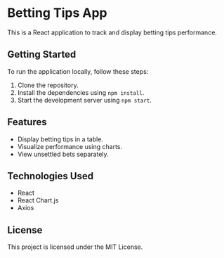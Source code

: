 # Betting Tips App

This is a React application to track and display betting tips performance.

## Getting Started

To run the application locally, follow these steps:

1. Clone the repository.
2. Install the dependencies using `npm install`.
3. Start the development server using `npm start`.

## Features

- Display betting tips in a table.
- Visualize performance using charts.
- View unsettled bets separately.

## Technologies Used

- React
- React Chart.js
- Axios

## License

This project is licensed under the MIT License.
